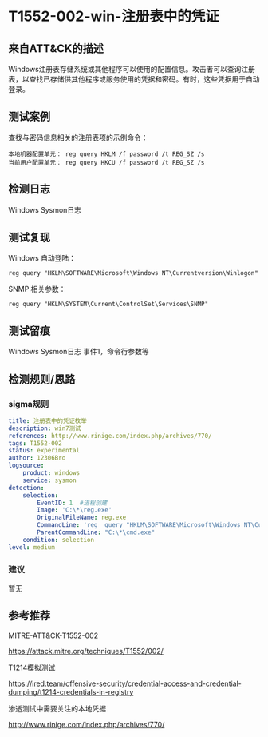 # T1552-002-win-注册表中的凭证

## 来自ATT&CK的描述

 Windows注册表存储系统或其他程序可以使用的配置信息。攻击者可以查询注册表，以查找已存储供其他程序或服务使用的凭据和密码。有时，这些凭据用于自动登录。

## 测试案例

查找与密码信息相关的注册表项的示例命令：

```dos
本地机器配置单元： reg query HKLM /f password /t REG_SZ /s
当前用户配置单元： reg query HKCU /f password /t REG_SZ /s
```

## 检测日志

Windows Sysmon日志

## 测试复现

Windows 自动登陆：

```dos
reg query "HKLM\SOFTWARE\Microsoft\Windows NT\Currentversion\Winlogon"
```

SNMP 相关参数：

```dos
reg query "HKLM\SYSTEM\Current\ControlSet\Services\SNMP"
```

## 测试留痕

Windows Sysmon日志 事件1，命令行参数等

## 检测规则/思路

### sigma规则

```yml
title: 注册表中的凭证枚举
description: win7测试
references: http://www.rinige.com/index.php/archives/770/
tags: T1552-002
status: experimental
author: 12306Bro
logsource:
    product: windows
    service: sysmon
detection:
    selection:
        EventID: 1  #进程创建
        Image: 'C:\*\reg.exe'
        OriginalFileName: reg.exe
        CommandLine: 'reg  query "HKLM\SOFTWARE\Microsoft\Windows NT\Currentversion\Winlogon"'
        ParentCommandLine: "C:\*\cmd.exe"
    condition: selection
level: medium
```

### 建议

暂无

## 参考推荐

MITRE-ATT&CK-T1552-002

<https://attack.mitre.org/techniques/T1552/002/>

T1214模拟测试

<https://ired.team/offensive-security/credential-access-and-credential-dumping/t1214-credentials-in-registry>

渗透测试中需要关注的本地凭据

<http://www.rinige.com/index.php/archives/770/>
